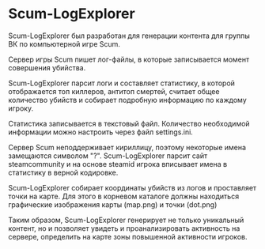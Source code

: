 # Scum-LogExplorer
<p>Scum-LogExplorer был разработан для генерации контента для группы ВК по компьютерной игре Scum.</p>
<p>Сервер игры Scum пишет лог-файлы, в которые записывается момент совершения убийства.</p>
<p>Scum-LogExplorer парсит логи и составляет статистику, в которой отображается топ киллеров, антитоп смертей, считает общее количество убийств и собирает подробную информацию по каждому игроку.</p>
<p>Статистика записывается в текстовый файл. Количество необходимой информации можно настроить через файл settings.ini.</p>
<p>Сервер Scum неподдерживает кириллицу, поэтому некоторые имена замещаются символом "?". Scum-LogExplorer парсит сайт steamcommunity и на основе steamid игрока вписывает имена в статистику в верной кодировке.</p>
<p>Scum-LogExplorer собирает координаты убийств из логов и проставляет точки на карте. Для этого в корневом каталоге должны находиться графические изображения карты (map.png) и точки (dot.png)</p>
<p>Таким образом, Scum-LogExplorer генерирует не только уникальный контент, но и позволяет увидеть и проанализировать активность на сервере, определить на карте зоны повышенной активности игроков.</p>
